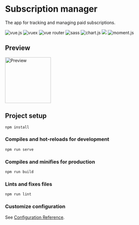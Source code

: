 # Subscription manager

The app for tracking and managing paid subscriptions.

<img src="https://img.shields.io/badge/-vue.js-brightgreen" alt="vue.js"/> <img src="https://img.shields.io/badge/-vuex-yellowgreen" alt="vuex"/> <img src="https://img.shields.io/badge/-vue--router-lightgrey" alt="vue router"/> <img src="https://img.shields.io/badge/-sass-hotpink" alt="sass"/> <img src="https://img.shields.io/badge/-chart.js-blue" alt="chart.js"> <img src="https://img.shields.io/badge/-axios-red"/> <img src="https://img.shields.io/badge/-moment.js-yellow" alt="moment.js"/>

## Preview

<img src="https://imgur.com/4Mg5IhA.gif" alt="Preview" width="150" />

## Project setup
```
npm install
```

### Compiles and hot-reloads for development
```
npm run serve
```

### Compiles and minifies for production
```
npm run build
```

### Lints and fixes files
```
npm run lint
```

### Customize configuration
See [Configuration Reference](https://cli.vuejs.org/config/).
